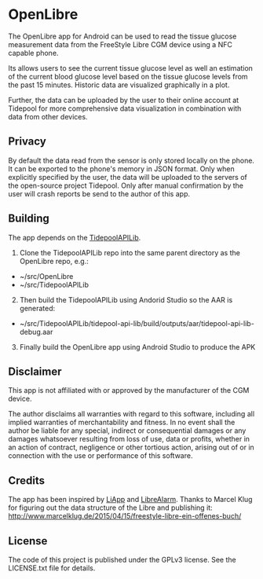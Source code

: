 # OpenLibre
The OpenLibre app for Android can be used to read the tissue glucose measurement data from the FreeStyle Libre CGM device using a NFC capable phone.

Its allows users to see the current tissue glucose level as well an estimation of the current blood glucose level based on the tissue glucose levels from the past 15 minutes.
Historic data are visualized graphically in a plot.

Further, the data can be uploaded by the user to their online account at Tidepool for more comprehensive data visualization in combination with data from other devices.

## Privacy
By default the data read from the sensor is only stored locally on the phone.
It can be exported to the phone's memory in JSON format.
Only when explicitly specified by the user, the data will be uploaded to the servers of the open-source project Tidepool.
Only after manual confirmation by the user will crash reports be send to the author of this app.

## Building
The app depends on the [TidepoolAPILib](https://github.com/DorianScholz/TidepoolAPILib).

1. Clone the TidepoolAPILib repo into the same parent directory as the OpenLibre repo, e.g.:
- ~/src/OpenLibre
- ~/src/TidepoolAPILib

2. Then build the TidepoolAPILib using Andorid Studio so the AAR is generated:
- ~/src/TidepoolAPILib/tidepool-api-lib/build/outputs/aar/tidepool-api-lib-debug.aar

3. Finally build the OpenLibre app using Android Studio to produce the APK


## Disclaimer
This app is not affiliated with or approved by the manufacturer of the CGM device.

The author disclaims all warranties with regard to this software, including all implied warranties of merchantability and fitness.
In no event shall the author be liable for any special, indirect or consequential damages or any damages whatsoever resulting from loss of use, data or profits,
whether in an action of contract, negligence or other tortious action, arising out of or in connection with the use or performance of this software.

## Credits
The app has been inspired by [LiApp](https://github.com/CMKlug/Liapp) and [LibreAlarm](https://github.com/pimpimmi/LibreAlarm).
Thanks to Marcel Klug for figuring out the data structure of the Libre and publishing it: http://www.marcelklug.de/2015/04/15/freestyle-libre-ein-offenes-buch/

## License
The code of this project is published under the GPLv3 license.
See the LICENSE.txt file for details.
